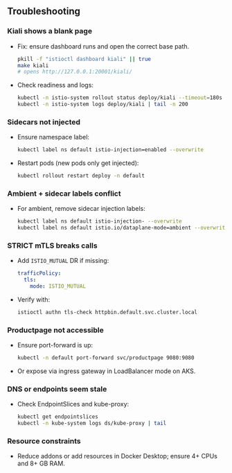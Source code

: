 ## Troubleshooting

### Kiali shows a blank page
- Fix: ensure dashboard runs and open the correct base path.
  ```bash
  pkill -f "istioctl dashboard kiali" || true
  make kiali
  # opens http://127.0.0.1:20001/kiali/
  ```
- Check readiness and logs:
  ```bash
  kubectl -n istio-system rollout status deploy/kiali --timeout=180s
  kubectl -n istio-system logs deploy/kiali | tail -n 200
  ```

### Sidecars not injected
- Ensure namespace label:
  ```bash
  kubectl label ns default istio-injection=enabled --overwrite
  ```
- Restart pods (new pods only get injected):
  ```bash
  kubectl rollout restart deploy -n default
  ```

### Ambient + sidecar labels conflict
- For ambient, remove sidecar injection labels:
  ```bash
  kubectl label ns default istio-injection- --overwrite
  kubectl label ns default istio.io/dataplane-mode=ambient --overwrite
  ```

### STRICT mTLS breaks calls
- Add `ISTIO_MUTUAL` DR if missing:
  ```yaml
  trafficPolicy:
    tls:
      mode: ISTIO_MUTUAL
  ```
- Verify with:
  ```bash
  istioctl authn tls-check httpbin.default.svc.cluster.local
  ```

### Productpage not accessible
- Ensure port-forward is up:
  ```bash
  kubectl -n default port-forward svc/productpage 9080:9080
  ```
- Or expose via ingress gateway in LoadBalancer mode on AKS.

### DNS or endpoints seem stale
- Check EndpointSlices and kube-proxy:
  ```bash
  kubectl get endpointslices
  kubectl -n kube-system logs ds/kube-proxy | tail
  ```

### Resource constraints
- Reduce addons or add resources in Docker Desktop; ensure 4+ CPUs and 8+ GB RAM.
